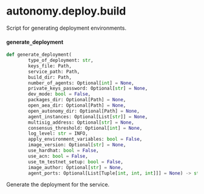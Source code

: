 <a id="autonomy.deploy.build"></a>

# autonomy.deploy.build

Script for generating deployment environments.

<a id="autonomy.deploy.build.generate_deployment"></a>

#### generate`_`deployment

```python
def generate_deployment(
        type_of_deployment: str,
        keys_file: Path,
        service_path: Path,
        build_dir: Path,
        number_of_agents: Optional[int] = None,
        private_keys_password: Optional[str] = None,
        dev_mode: bool = False,
        packages_dir: Optional[Path] = None,
        open_aea_dir: Optional[Path] = None,
        open_autonomy_dir: Optional[Path] = None,
        agent_instances: Optional[List[str]] = None,
        multisig_address: Optional[str] = None,
        consensus_threshold: Optional[int] = None,
        log_level: str = INFO,
        apply_environment_variables: bool = False,
        image_version: Optional[str] = None,
        use_hardhat: bool = False,
        use_acn: bool = False,
        use_tm_testnet_setup: bool = False,
        image_author: Optional[str] = None,
        agent_ports: Optional[List[Tuple[int, int, int]]] = None) -> str
```

Generate the deployment for the service.


